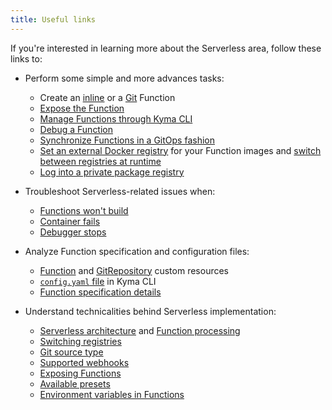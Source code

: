 ```yaml
---
title: Useful links
---
```


If you're interested in learning more about the Serverless area, follow these links to:

- Perform some simple and more advances tasks:

  - Create an [inline](../../../03-tutorials/00-serverless/svls-01-create-inline-function.md) or a [Git](../../../03-tutorials/00-serverless/svls-02-create-git-function.md) Function
  - [Expose the Function](../../../03-tutorials/00-serverless/svls-03-expose-function.md)
  - [Manage Functions through Kyma CLI](../../../03-tutorials/00-serverless/svls-04-manage-functions-with-kyma-cli.md)
  - [Debug a Function](../../../03-tutorials/00-serverless/svls-05-debug-function.md)
  - [Synchronize Functions in a GitOps fashion](../../../03-tutorials/00-serverless/svls-06-sync-function-with-gitops.md)
  - [Set an external Docker registry](../../../03-tutorials/00-serverless/svls-07-set-external-registry.md) for your Function images and [switch between registries at runtime](../../../03-tutorials/00-serverless/svls-08-switch-to-external-registry.md)
  - [Log into a private package registry](../../../03-tutorials/00-serverless/svls-09-log-into-private-packages-registry.md)

- Troubleshoot Serverless-related issues when:

   - [Functions won't build](../../../04-operation-guides/troubleshooting/serverless/svls-01-cannot-build-functions.md)
   - [Container fails](../../../04-operation-guides/troubleshooting/serverless/svls-02-failing-function-container.md)
   - [Debugger stops](../../../04-operation-guides/troubleshooting/serverless/svls-03-function-debugger-in-strange-location.md)

- Analyze Function specification and configuration files:

  - [Function](../../../05-technical-reference/00-custom-resources/svls-01-function.md) and [GitRepository](../../../05-technical-reference/00-custom-resources/svls-02-gitrepository.md) custom resources
  - [`config.yaml` file](../../../05-technical-reference/svls-06-function-configuration-file.md) in Kyma CLI
  - [Function specification details](../../../05-technical-reference/svls-08-function-specification.md)

- Understand technicalities behind Serverless implementation:

  - [Serverless architecture](../../../05-technical-reference/00-architecture/svls-01-architecture.md) and [Function processing](../../../05-technical-reference/svls-02-function-processing-stages.md)
  - [Switching registries](../../../05-technical-reference/svls-03-switching-registries.md)
  - [Git source type](../../../05-technical-reference/svls-04-git-source-type.md)
  - [Supported webhooks](../../../05-technical-reference/svls-07-supported-webhooks.md)
  - [Exposing Functions](../../../05-technical-reference/svls-05-exposing-functions.md)
  - [Available presets](../../../05-technical-reference/svls-09-available-presets.md)
  - [Environment variables in Functions](../../../05-technical-reference/00-configuration-parameters/svls-02-environment-variables.md)
